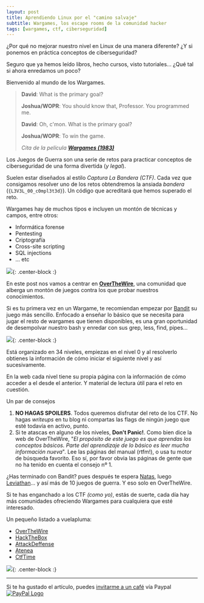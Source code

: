 ```yaml
---
layout: post
title: Aprendiendo Linux por el "camino salvaje"
subtitle: Wargames, los escape rooms de la comunidad hacker
tags: [wargames, ctf, ciberseguridad]
---
```

¿Por qué no mejorar nuestro nivel en Linux de una manera diferente? ¿Y si ponemos en práctica conceptos de ciberseguridad?

Seguro que ya hemos leído libros, hecho cursos, visto tutoriales... ¿Qué tal si ahora enredamos un poco?

Bienvenido al mundo de los Wargames.

>**David**: What is the primary goal?
>
>**Joshua/WOPR**: You should know that, Professor. You programmed me.
>
>**David**: Oh, c'mon. What is the primary goal?
>
>**Joshua/WOPR**: To win the game.
>
>
>
>*Cita de la película [**Wargames (1983)**](https://en.wikipedia.org/wiki/WarGames)*

Los Juegos de Guerra son una serie de retos para practicar conceptos de ciberseguridad de una forma divertida (*y legal*).

Suelen estar diseñados al estilo *Captura La Bandera (CTF)*. Cada vez que consigamos resolver uno de los retos obtendremos la ansiada *bandera* (`{L3V3L_00_c0mpl3t3d}`). Un código que acreditará que hemos superado el reto.

Wargames hay de muchos tipos e incluyen un montón de técnicas y campos, entre otros:

- Informática forense
- Pentesting
- Criptografía
- Cross-site scripting
- SQL injections
- ... etc

![]( https://i.imgur.com/yCudIgP.png ){: .center-block :}

En este post nos vamos a centrar en [**OverTheWire**](https://overthewire.org/wargames/), una comunidad que alberga un montón de juegos contra los que probar nuestros conocimientos.

Si es tu primera vez en un Wargame, te recomiendan empezar por [Bandit](http://overthewire.org/wargames/bandit/) su juego más sencillo. Enfocado a   enseñar lo básico que se necesita para jugar el resto de wargames que tienen disponibles, es una gran oportunidad de desempolvar nuestro bash y enredar con sus grep, less, find, pipes...

![]( https://i.imgur.com/S9qdUnV.png ){: .center-block :}

Está organizado en 34 niveles, empiezas en el nivel 0 y al resolverlo obtienes la información de cómo iniciar el siguiente nivel y así sucesivamente. 

En la web cada nivel tiene su propia página con la información de cómo acceder a el desde el anterior. Y material de lectura útil para el reto en cuestión.

Un par de consejos

1. **NO HAGAS SPOILERS**. Todos queremos disfrutar del reto de los CTF. No hagas *writeups* en tu blog ni compartas las flags de ningún juego que esté todavía en activo, punto. 
2. Si te atascas en alguno de los niveles, **Don't Panic!**. 
   Como bien dice la web de OverTheWire, "*El propósito de este juego es que aprendas los conceptos básicos. Parte del aprendizaje de lo básico es leer mucha información nueva*". Lee las páginas del manual (rtfm!), o usa tu motor de búsqueda favorito. 
   Eso sí, por favor obvia las páginas de gente que no ha tenido en cuenta el consejo nº 1.

¿Has terminado con Bandit? pues después te espera [Natas](http://overthewire.org/wargames/bandit/), luego [Leviathan](http://overthewire.org/wargames/leviathan/)... y así más de 10 juegos de guerra. Y eso solo en OverTheWire.

Si te has enganchado a los CTF *(como yo)*, estás de suerte, cada día hay más comunidades ofreciendo Wargames para cualquiera que esté interesado.

Un pequeño listado a vuelapluma:

* [OverTheWire](https://overthewire.org/)
* [HackTheBox](https://www.hackthebox.eu/)
* [AttackDeffense](https://www.ccn-cert.cni.es/soluciones-seguridad/atenea.html)
* [Atenea](https://www.ccn-cert.cni.es/soluciones-seguridad/atenea.html)
* [CtfTime](https://ctftime.org/event/list/)



![]( https://i.imgur.com/k5rSTKj.png ){: .center-block :}


------

Si te ha gustado el artículo, puedes [invitarme a un café](https://www.paypal.me/TheRealomiK/1.2) vía Paypal [![PayPal Logo](https://i.imgur.com/Tpa3ejG.png)](https://www.paypal.me/TheRealomiK/1.2)
